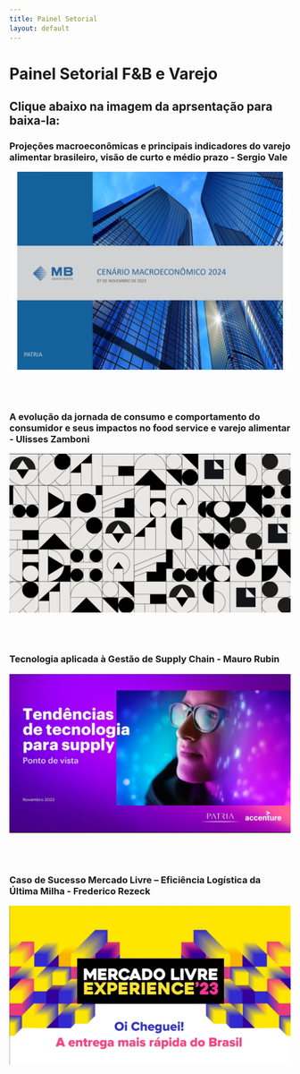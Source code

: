 ```yaml
---
title: Painel Setorial
layout: default
---
```


# Painel Setorial F&B e Varejo

## Clique abaixo na imagem da aprsentação para baixa-la:

### Projeções macroeconômicas e principais indicadores do varejo alimentar brasileiro, visão de curto e médio prazo - Sergio Vale

<a href="pdfs/231107_Patria_MB Associados Sergio Vale.pdf" class="image fit"><img src="imgs/231107_Patria_MB Associados Sergio Vale.jpg" alt=""></a>

<br/>
<br/>

### A evolução da jornada de consumo e comportamento do consumidor e seus impactos no food service e varejo alimentar - Ulisses Zamboni

<a href="pdfs/231107_Patria_Ulisses Zamboni.pdf" class="image fit"><img src="imgs/231107_Patria_Ulisses Zamboni.jpg" alt=""></a>

<br/>
<br/>

### Tecnologia aplicada à Gestão de Supply Chain - Mauro Rubin

<a href="pdfs/231107_Patria_Accenture.pdf" class="image fit"><img src="imgs/231107_Patria_Accenture.jpg" alt=""></a>

<br/>
<br/>

### Caso de Sucesso Mercado Livre – Eficiência Logística da Última Milha - Frederico Rezeck

<a href="pdfs/231107_Patria_Fred_Rezeck.pdf" class="image fit"><img src="imgs/231107_Patria_Fred_Rezeck.jpg" alt=""></a>
